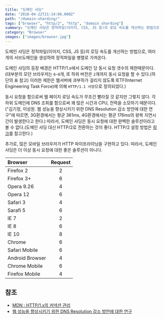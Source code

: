```yaml
---
title: "도메인 샤딩"
date: "2018-04-22T21:14:06.000Z"
path: "/domain-sharding/"
tags: ["browser", "http/2", "http", "domain sharding"]
summary: "도메인 샤딩은 정적파일(이미지, CSS, JS 등)의 로딩 속도를 개선하는 방법으로, 여러개의 서브도메인을 생성하여 정적파일을 병렬로 가져온다."
category: "Browser"
images: ["images/browser.jpg"]
---
```


도메인 샤딩은 정적파일(이미지, CSS, JS 등)의 로딩 속도를 개선하는 방법으로, 여러개의 서브도메인을 생성하여 정적파일을 병렬로 가져온다.

도메인 샤딩의 등장 배경은 HTTP/1.x에서 도메인 당 동시 요청 갯수의 제한때문이다. (대부분의 모던 브라우저는 `6~8`개, IE 하위 버전은 `2`개까지 동시 요청을 할 수 있다.(하단의 표 참고) 이러한 제한은 웹서버에 과부하가 걸리지 않도록 IETF(Internet Engineering Task Force)에 의해 `HTTP/1.1 사양`으로 정의되었다.)

동시 요청을 함으로써 웹 페이지 로딩 속도가 무조건 빨라질 것 같지만 그렇지 않다. 각 하위 도메인에 DNS 조회를 함으로써 꽤 많은 시간과 CPU, 전력을 소모하기 때문이다.("김기정, 이성원. 웹 성능을 향상시키기 위한 DNS Resolution 감소 방안에 대한 연구"에 따르면, 3G환경에서는 평균 361ms, 4G환경에서는 평균 176ms의 왕복 지연시간이 발생한다고 한다.) 따라서, 도메인 샤딩은 동시 요청에 대한 완벽한 솔루션이라고 볼 수 없다.(도메인 샤딩 대신 HTTP/2로 전환하는 것이 좋다. HTTP/2 설정 방법은 [링크](https://github.com/wonism/TIL/tree/master/back-end/nginx/http2)를 참고한다.)

추가로, 많은 모바일 브라우저가 HTTP 파이프라이닝을 구현하고 있다. 따라서, 도메인 샤딩은 더 이상 동시 요청에 대한 좋은 솔루션이 아니다.

| Browser         | Request |
|:----------------|:-------:|
| Firefox 2       | 2       |
| Firefox 3+      | 6       |
| Opera 9.26      | 4       |
| Opera 12        | 6       |
| Safari 3        | 4       |
| Sarafi 5        | 6       |
| IE 7            | 2       |
| IE 8            | 6       |
| IE 10           | 8       |
| Chrome          | 6       |
| Safari Mobile   | 6       |
| Android Browser | 4       |
| Chrome Mobile   | 6       |
| Firefox Mobile  | 4       |

## 참조
- [MDN : HTTP/1.x의 커넥션 관리](https://developer.mozilla.org/ko/docs/Web/HTTP/Connection_management_in_HTTP_1.x)
- [웹 성능을 향상시키기 위한 DNS Resolution 감소 방안에 대한 연구](https://www.kics.or.kr/storage/paper/event/winter2014/publish/3D-5.pdf)
